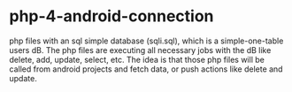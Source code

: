 # php-4-android-connection
php files with an sql simple database (sqli.sql), which is a simple-one-table users dB. The php files are executing all necessary jobs with the dB like delete, add, update, select, etc. The idea is that those php files will be called from android projects and fetch data, or push actions like delete and update.
